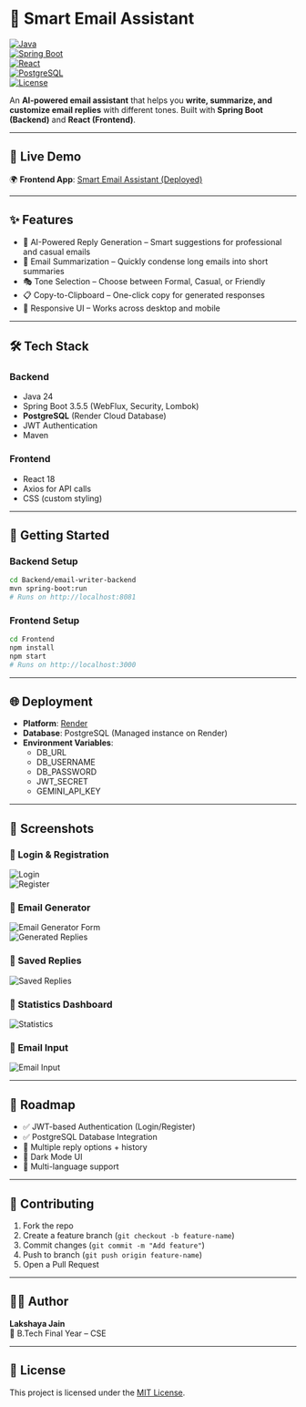 # 📧 Smart Email Assistant  

[![Java](https://img.shields.io/badge/Java-24-red?logo=java)](https://www.oracle.com/java/)  
[![Spring Boot](https://img.shields.io/badge/Spring%20Boot-3.5.5-brightgreen?logo=springboot)](https://spring.io/projects/spring-boot)  
[![React](https://img.shields.io/badge/React-18-blue?logo=react)](https://reactjs.org/)  
[![PostgreSQL](https://img.shields.io/badge/PostgreSQL-DB-blue?logo=postgresql)](https://www.postgresql.org/)  
[![License](https://img.shields.io/badge/License-MIT-yellow)](LICENSE)  

An **AI-powered email assistant** that helps you **write, summarize, and customize email replies** with different tones. Built with **Spring Boot (Backend)** and **React (Frontend)**.  

---

## 🔗 Live Demo  

🌍 **Frontend App**: [Smart Email Assistant (Deployed)](https://frontend-page-adkl.onrender.com/)  

---

## ✨ Features  

- 🤖 AI-Powered Reply Generation – Smart suggestions for professional and casual emails  
- 📝 Email Summarization – Quickly condense long emails into short summaries  
- 🎭 Tone Selection – Choose between Formal, Casual, or Friendly  
- 📋 Copy-to-Clipboard – One-click copy for generated responses  
- 📱 Responsive UI – Works across desktop and mobile  

---

## 🛠 Tech Stack  

### Backend  
- Java 24  
- Spring Boot 3.5.5 (WebFlux, Security, Lombok)  
- **PostgreSQL** (Render Cloud Database)  
- JWT Authentication  
- Maven  

### Frontend  
- React 18  
- Axios for API calls  
- CSS (custom styling)  

---

## 🚀 Getting Started  

### Backend Setup  

```bash
cd Backend/email-writer-backend
mvn spring-boot:run
# Runs on http://localhost:8081
```

### Frontend Setup  

```bash
cd Frontend
npm install
npm start
# Runs on http://localhost:3000
```

---

## 🌐 Deployment  

- **Platform**: [Render](https://render.com/)  
- **Database**: PostgreSQL (Managed instance on Render)  
- **Environment Variables**:  
  - DB_URL  
  - DB_USERNAME  
  - DB_PASSWORD  
  - JWT_SECRET  
  - GEMINI_API_KEY  

---

## 📸 Screenshots  

### 🔹 Login & Registration  
![Login](./assets/screenshots/login.png)  
![Register](./assets/screenshots/register.png)  

### 🔹 Email Generator  
![Email Generator Form](./assets/screenshots/email-generator.png)  
![Generated Replies](./assets/screenshots/generated-replies.png)  

### 🔹 Saved Replies  
![Saved Replies](./assets/screenshots/saved-replies.png)  

### 🔹 Statistics Dashboard  
![Statistics](./assets/screenshots/statistics.png)  

### 🔹 Email Input  
![Email Input](./assets/screenshots/email-input.png)  

---

## 📌 Roadmap  

- ✅ JWT-based Authentication (Login/Register)  
- ✅ PostgreSQL Database Integration  
- 🔲 Multiple reply options + history  
- 🔲 Dark Mode UI  
- 🔲 Multi-language support  

---

## 🤝 Contributing  

1. Fork the repo  
2. Create a feature branch (`git checkout -b feature-name`)  
3. Commit changes (`git commit -m "Add feature"`)  
4. Push to branch (`git push origin feature-name`)  
5. Open a Pull Request  

---

## 👨‍💻 Author  

**Lakshaya Jain**  
📌 B.Tech Final Year – CSE  

---

## 📄 License  

This project is licensed under the [MIT License](LICENSE).  
